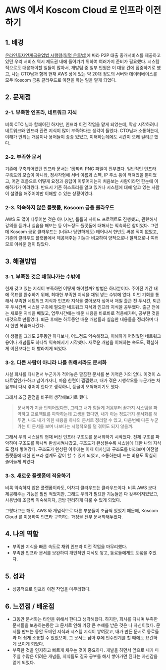 # AWS 에서 Koscom Cloud 로 인프라 이전하기

## 1. 배경&#x20;

[온라인투자연계금융업법 시행령(일명 온투법)](https://www.law.go.kr/%EB%B2%95%EB%A0%B9/%EC%98%A8%EB%9D%BC%EC%9D%B8%ED%88%AC%EC%9E%90%EC%97%B0%EA%B3%84%EA%B8%88%EC%9C%B5%EC%97%85%EB%B0%8F%EC%9D%B4%EC%9A%A9%EC%9E%90%EB%B3%B4%ED%98%B8%EC%97%90%EA%B4%80%ED%95%9C%EB%B2%95%EB%A5%A0%EC%8B%9C%ED%96%89%EB%A0%B9)에 따라 P2P 대출 중개서비스를 제공하고 있던 우리 서비스 역시 제도권 내에 들어가기 위하여 여러가지 준비가 필요했다. 시스템적으로도 대응해야할 일들이 많아서, 개발팀 중 일부 인원은 이 대응 건에 집중하기로 했고, 나는 CTO님과 함께 현재 AWS 상에 있는 약 20대 정도의 서버와 데이터베이스를 모두 Koscom 금융 클라우드로 이전을 하는 일을 맡게 되었다.&#x20;

## 2. 문제점 &#x20;

### 2-1. 부족한 인프라, 네트워크 지식&#x20;

비록 CTO 님과 함께이긴 하지만, 인프라 이전 작업을 맡게 되었는데, 막상 시작하려니 네트워크와 인프라 관련 지식이 많이 부족하다는 생각이 들었다. CTO님과 소통하는데, 이해가 안되는 개념이나 용어들이 종종 있었고, 이해하는데에도 시간이 오래 걸리곤 했다.&#x20;

### 2-2. 부족한 문서&#x20;

기존에 구축되어있던 인프라 문서는 1장짜리 PNG 파일이 전부였다. 일반적인 인프라 구축도의 모습이 아니라, 정사각형에 서버 이름과 스펙, IP 주소 등이 적혀있을 뿐이었고, 어떤 흐름으로 어떻게 요청과 응답이 이루어지는지 처음보는 사람이라면 한눈에 이해하기가 어려웠다. 반드시 기존 히스토리를 알고 있거나 시스템에 대해 알고 있는 사람이 설명을 해주어야만 이해할 수 있는 상황이었다.&#x20;

### 2-3. 익숙하지 않은 플랫폼, Koscom 금융 클라우드&#x20;

AWS 도 많이 다루어본 것은 아니지만, 틈틈히 사이드 프로젝트도 진행했고, 관련해서 강의를 듣거나 실습을 해보는 등 어느정도 플랫폼에 대해서는 익숙하던 참이었다. 그런데 Koscom 금융 클라우드는 (너무나 당연하게도) 태어나서 한번도 써본 적이 없었고, 기존의 클라우드 플랫폼에서 제공해주는 기능과 비교하여 양적으로나 질적으로나 여러모로 아쉬운 점이 많았다.&#x20;

## 3. 해결방법&#x20;

### 3-1. 부족한 것은 채워나가는 수밖에&#x20;

현재 갖고 있는 지식이 부족하면 어떻게 해야할까? 방법은 하나뿐이다. 주어진 기간 내에 목표를 완수하기 위해, 최대한 부족한 지식을 채워 넣는 수밖에 없다. 이번 기회를 통해서 부족한 네트워크 지식과 인프라 지식을 쌓아보자 싶어서 매일 출근 전 두시간, 퇴근 후 두시간씩 시스템 구축에 필요한 네트워크 지식과 인프라 지식을 공부했다. 출근 전에는 새로운 지식을 배웠고, 업무시간에는 배운 내용을 바로바로 적용해가며, 공부한 것을 내것으로 만들었다. 퇴근 후에는 하루동안 배운 개념들과 실습한 내용들을 정리하며 다시 한번 복습해나갔다.&#x20;

이 생활을 그래도 2주동안 하다보니, 어느정도 익숙해졌고, 이해하기 어려웠던 네트워크 용어나 개념들도 하나씩 익숙해지기 시작했다. 새로운 개념을 이해하는 속도도, 확실하게 이전보다는 더 빨라지게 되었다.&#x20;

### 3-2. 다른 사람이 아니라 나를 위해서라도 문서화&#x20;

사실 회사를 다니면서 누군가가 적어놓은 깔끔한 문서를 본 기억은 거의 없다. 이것이 스타트업인가-하고 넘어가자니, 마음 한켠이 찝찝했고, 내가 겪은 시행착오를 누군가는 처음부터 다시 겪어야 한다고 생각하니, 등골이 오싹해지기도 했다.&#x20;

그래서 조금 관점을 바꾸어 생각해보기로 했다.&#x20;

> 문서화가 지금 안되어있다면, 그리고 내가 힘들게 처음부터 끝까지 시스템을 파악하고 프로젝트를 파악하는데 고생을 했다면, 내가 아는 정도까지 문서화를 해두면, 나도 내가 익힌 내용을 하나의 문서로 정리할 수 있고, 다음번에 다른 누군가는 이 문서를 보며 나보다는 시행착오를 덜 겪어도 되지 않을까. &#x20;

그래서 우리 시스템의 현재 버전 인프라 구조도를 문서화하기 시작했다. 전체 구조를 파악하며 구조도를 하나씩 완성시켜나갔고, 구조도가 완성될수록 시스템에 대한 나의 지식도 점차 쌓여갔다. 구조도가 완성된 이후에는 이제 이사님과 구조도를 바라보며 이전할 플랫폼에 대한 인프라 설계도 같이 할 수 있게 되었고, 소통하는데 드는 비용도 확실히 줄어들게 되었다.&#x20;

### 3-3. 새로운 플랫폼에 적응하기&#x20;

비록 익숙하지 않은 플랫폼이라도, 어차피 클라우드는 클라우드이다. 비록 AWS 보다 제공해주는 기능은 훨씬 적었지만, 그래도 우리가 필요한 기능들은 다 갖추어져있었고, 사용법에 조금씩 익숙해지자, 금방 편리하게 다룰 수 있게 되었다.&#x20;

그렇다고는 해도, AWS 와 개념적으로 다른 부분들이 조금씩 있었기 때문에, Koscom Cloud 를 이용하여 인프라 구축하는 과정을 전부 문서화해두었다.&#x20;

## 4. 나의 역할&#x20;

* 부족한 지식을 빠른 속도로 채워 인프라 이전 작업을 마무리했다.&#x20;
* 부족한 인프라 문서를 보완하여 개인적인 지식도 쌓고, 동료들에게도 도움을 주었다.&#x20;

## 5. 성과&#x20;

* 성공적으로 인프라 이전 작업을 마무리했다.&#x20;

## 6. 느낀점 / 배운점&#x20;

* 그동안 문서화는 타인을 위해서 한다고 생각해왔다. 하지만, 회사를 다니며 부족한 문서들을 보충하는동안 그 문서로 인해 가장 큰 수혜를 받은 것은 나 자신이었다. 문서를 만드는 동안 도메인 지식과 시스템 지식이 쌓여갔고, 내가 만든 문서로 동료들과 더 쉽게 소통할 수 있었으며, 그 문서는 남아 후에 인수인계를 할 때에도 요긴하게 쓰이게 되었다.&#x20;
* 부족한 것을 인지하고 빠르게 채우는 것이 중요하다. 개발을 하면서 앞으로 내가 마주칠 수많은 어려운 개념들, 지식들도 결국 공부를 해서 쌓아가면 된다는 자신감을 얻게 되었다.&#x20;
